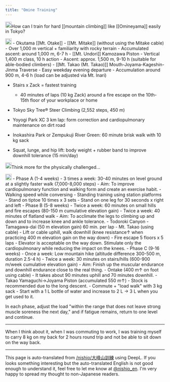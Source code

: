 ```yaml
---
title: "Omine Training"
---
```


<img src='https://scrapbox.io/api/pages/nishio-en/nishio/icon' alt='nishio.icon' height="19.5"/>How can I train for hard [[mountain climbing]] like [[Omineyama]] easily in Tokyo?

<img src='https://scrapbox.io/api/pages/nishio-en/o3/icon' alt='o3.icon' height="19.5"/>
- Okutama [[Mt. Otake]] - [[Mt. Mitake]] (without using the Mitake cable)
    - Over 1,000 m vertical + familiarity with rocky terrain
    - Accumulated ascent: around 1,000 m, 6-7 h
- [[Mt. Undori]] Kamozawa Piston
    - Vertical 1,400 m class, 10 h action
    - Ascent: approx. 1,500 m, 9-10 h (suitable for able-bodied climbers)
    - [[Mt. Takao (Mt. Takao)]] Mouth-Joyama-Kageshin-Jinma Traverse
    - Easy weekday evening departure
    - Accumulation around 900 m, 4-6 h (load can be adjusted via Mt. Inari)

- Stairs x Zack = fastest training
    - 40 minutes of laps (10 kg Zack) around a fire escape on the 10th-15th floor of your workplace or home

- Tokyo Sky Tree® Steer Climbing (2,552 steps, 450 m)
- Yoyogi Park XC 3 km lap: form correction and cardiopulmonary maintenance on dirt road
- Inokashira Park or Zempukuji River Green: 60 minute brisk walk with 10 kg sack
- Squat, lunge, and hip lift: body weight + rubber band to improve downhill tolerance (15 min/day)

<img src='https://scrapbox.io/api/pages/nishio-en/nishio/icon' alt='nishio.icon' height="19.5"/>Think more for the physically challenged...

<img src='https://scrapbox.io/api/pages/nishio-en/o3/icon' alt='o3.icon' height="19.5"/>
- Phase A (1-4 weeks)
    - 3 times a week: 30-40 minutes on level ground at a slightly faster walk (7,000-8,000 steps)
    - Aim: To improve cardiopulmonary function and walking form and create an exercise habit.
    - Walking speed while conversing
    - Standing training using station platforms
        - Stand on tiptoe 10 times x 3 sets
        - Stand on one leg for 30 seconds x right and left
- Phase B (5-8 weeks)
    - Twice a week: 60 minutes on small hills and fire escapes (80-150 m cumulative elevation gain)
    - Twice a week: 40 minutes of flatland walk
    - Aim: To acclimate the legs to climbing up and down and to increase knee and ankle tolerance.
    - Todoroki Canyon - Tamagawa-dai (50 m elevation gain) 60 min. per lap
    - Mt. Takao (using cable)
        - Lift or cable uphill, walk downhill (knee resistance↑ when practicing 400 m elevation gain on the way down)
    - Fire escape 5 floors x 5 laps
        - Elevator is acceptable on the way down. Stimulate only the cardiopulmonary while reducing the impact on the knees.
- Phase C (9-16 weeks)
    - Once a week: Low mountain hike (altitude difference 300-500 m, duration 2.5-4 h)
    - Twice a week: 30 minutes on stairs/hills (600-900 m/week cumulative elevation gain)
    - Aim: Finish up the muscular endurance and downhill endurance close to the real thing.
    - Ontake (400 m↑ on foot using cable)
        - It takes about 90 minutes uphill and 70 minutes downhill.
    - Takao Yamaguchi→Joyama Piston (accumulated 550 m↑)
        - Stock is recommended due to the long descent.
    - Commute + "load walk" with 3 kg sack
        - Start with a 1 L bottle of water and increase to 2 L → 3 L when you get used to it.

In each phase, adjust the load "within the range that does not leave strong muscle soreness the next day," and if fatigue remains, return to one level and continue.

---
When I think about it, when I was commuting to work, I was training myself to carry 8 kg on my back for 2 hours round trip and not be able to sit down on the way back.

---
This page is auto-translated from [/nishio/大峰山訓練](https://scrapbox.io/nishio/大峰山訓練) using DeepL. If you looks something interesting but the auto-translated English is not good enough to understand it, feel free to let me know at [@nishio_en](https://twitter.com/nishio_en). I'm very happy to spread my thought to non-Japanese readers.